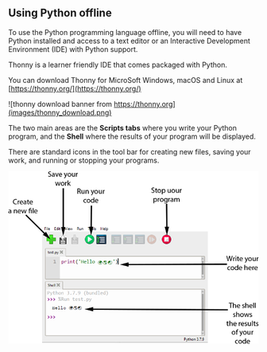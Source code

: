 ## Using Python offline

To use the Python programming language offline, you will need to have Python installed and access to a text editor or an Interactive Development Environment (IDE) with Python support. 

Thonny is a learner friendly IDE that comes packaged with Python.

You can download Thonny for MicroSoft Windows, macOS and Linux at [https://thonny.org/](https://thonny.org/)

![thonny download banner from https://thonny.org](images/thonny_download.png)

The two main areas are the **Scripts tabs** where you write your Python program, and the **Shell** where the results of your program will be displayed.

There are standard icons in the tool bar for creating new files, saving your work, and running or stopping your programs.

![the thonny user interface showing icons for new files, saving, running code and stopping a program. The editor and shell are shown with a Hello World program having been executed](images/thonny_ui.png)

